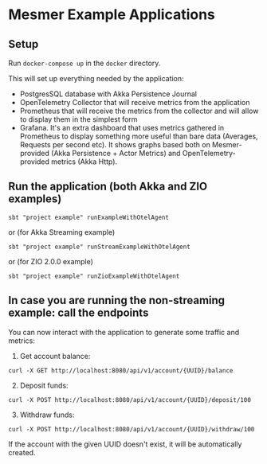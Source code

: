 # Mesmer Example Applications

## Setup

Run `docker-compose up` in the `docker` directory.

This will set up everything needed by the application:

- PostgresSQL database with Akka Persistence Journal
- OpenTelemetry Collector that will receive metrics from the application
- Prometheus that will receive the metrics from the collector and will allow to display them in the simplest form
- Grafana. It's an extra dashboard that uses metrics gathered in Prometheus to display something more useful than bare
  data (Averages, Requests per second etc). It shows graphs based both on Mesmer-provided (Akka Persistence + Actor
  Metrics) and OpenTelemetry-provided metrics (Akka Http).

## Run the application (both Akka and ZIO examples)

```
sbt "project example" runExampleWithOtelAgent
```

or (for Akka Streaming example)

```
sbt "project example" runStreamExampleWithOtelAgent
```

or (for ZIO 2.0.0 example)

```
sbt "project example" runZioExampleWithOtelAgent
```

## In case you are running the non-streaming example: call the endpoints

You can now interact with the application to generate some traffic and metrics:

1. Get account balance:

```
curl -X GET http://localhost:8080/api/v1/account/{UUID}/balance
```

2. Deposit funds:

```
curl -X POST http://localhost:8080/api/v1/account/{UUID}/deposit/100
```

3. Withdraw funds:

```
curl -X POST http://localhost:8080/api/v1/account/{UUID}/withdraw/100
```

If the account with the given UUID doesn't exist, it will be automatically created.
